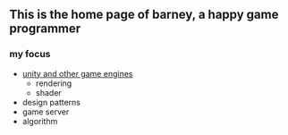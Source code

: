 ## This is the home page of barney, a happy game programmer

### my focus
- [unity and other game engines](engines/unity/unity.md)
	- rendering
	- shader
- design patterns
- game server
- algorithm